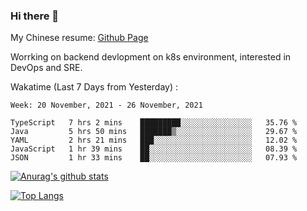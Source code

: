 ### Hi there 👋

My Chinese resume: [Github Page](https://spencercjh.github.io/resume/)

Worrking on backend devlopment on k8s environment, interested in DevOps and SRE.

Wakatime (Last 7 Days from Yesterday) :

<!--START_SECTION:waka-->
```text
Week: 20 November, 2021 - 26 November, 2021

TypeScript   7 hrs 2 mins    █████████░░░░░░░░░░░░░░░░   35.76 % 
Java         5 hrs 50 mins   ███████▒░░░░░░░░░░░░░░░░░   29.67 % 
YAML         2 hrs 21 mins   ███░░░░░░░░░░░░░░░░░░░░░░   12.02 % 
JavaScript   1 hr 39 mins    ██░░░░░░░░░░░░░░░░░░░░░░░   08.39 % 
JSON         1 hr 33 mins    ██░░░░░░░░░░░░░░░░░░░░░░░   07.93 % 
```
<!--END_SECTION:waka-->

[![Anurag's github stats](https://github-readme-stats.vercel.app/api?username=spencercjh&theme=tokyonight&show_icons=true)](https://github.com/anuraghazra/github-readme-stats)

[![Top Langs](https://github-readme-stats.vercel.app/api/top-langs/?username=spencercjh&layout=compact&theme=tokyonight)](https://github.com/anuraghazra/github-readme-stats)
